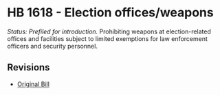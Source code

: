 # HB 1618 - Election offices/weapons
*Status: Prefiled for introduction.*
Prohibiting weapons at election-related offices and facilities subject to limited exemptions for law enforcement officers and security personnel.

## Revisions
* [Original Bill](1/)